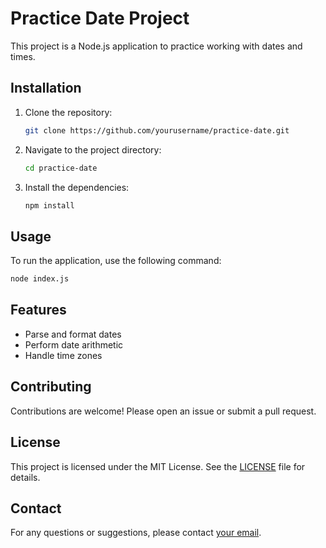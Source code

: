 # Practice Date Project

This project is a Node.js application to practice working with dates and times.

## Installation

1. Clone the repository:
    ```sh
    git clone https://github.com/yourusername/practice-date.git
    ```
2. Navigate to the project directory:
    ```sh
    cd practice-date
    ```
3. Install the dependencies:
    ```sh
    npm install
    ```

## Usage

To run the application, use the following command:
```sh
node index.js
```

## Features

- Parse and format dates
- Perform date arithmetic
- Handle time zones

## Contributing

Contributions are welcome! Please open an issue or submit a pull request.

## License

This project is licensed under the MIT License. See the [LICENSE](LICENSE) file for details.

## Contact

For any questions or suggestions, please contact [your email](mailto:your.email@example.com).
